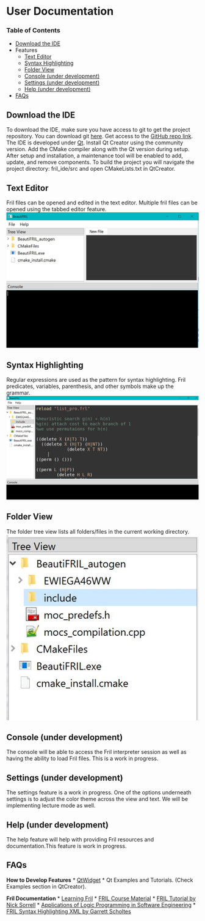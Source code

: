# User Documentation

### Table of Contents

- [Download the IDE](#download)
- Features
    - [Text Editor](#editor)
    - [Syntax Highlighting](#syntaxhighlighting)
    - [Folder View](#folderview)
    - [Console (under development)](#console)
    - [Settings (under development)](#settings)
    - [Help (under development)](#help)
 - [FAQs](#faqs)

<a name="download"></a>
## Download the IDE
To download the IDE, make sure you have access to git to get the project repository. You can download git [here](https://git-scm.com/downloads).
Get access to the [GitHub repo link](https://github.com/cssko/fril_ide/tree/dev).
The IDE is developed under [Qt](https://www.qt.io/). Install Qt Creator using the community version. Add the CMake compiler along with the Qt version during setup. After setup and installation, a maintenance tool will be enabled to add, update, and remove components. 
To build the project you will navigate the project directory: fril_ide/src  and open CMakeLists.txt in QtCreator.

<a name="editor"></a>
## Text Editor
Fril files can be opened and edited in the text editor. Multiple fril files can be opened using the tabbed editor feature.
![Tabs in Text Editor](UserDocImages/CodeEditorWithTab.JPG)


<a name="syntaxhighlighting"></a>
## Syntax Highlighting
Regular expressions are used as the pattern for syntax highlighting. Fril predicates, variables, parenthesis, and other symbols make up the grammar.
![Syntax Highlighting in Text Editor](UserDocImages/CodeEditor2.JPG)

<a name="folderview"></a>
## Folder View
The folder tree view lists all folders/files in the current working directory.
![Syntax Highlighting in Text Editor](UserDocImages/TreeView2.JPG)


<a name="console"></a>
## Console (under development)
The console will be able to access the Fril interpreter session as well as having the ability to load Fril files. This is a work in progress.

<a name="settings"></a>
## Settings (under development)
The settings feature is a work in progress. One of the options underneath settings is to adjust the color theme across the view and text. We will be implementing lecture mode as well.

<a name="help"></a>
## Help (under development)
The help feature will help with providing Fril resources and documentation.This feature is work in progress. 

<a name="faqs"></a>
## FAQs

**How to Develop Features**
    * [QtWidget](https://doc.qt.io/qt-5/qwidget.html)
    * Qt Examples and Tutorials. (Check Examples section in QtCreator). 
    
**Fril Documentation**
    * [Learning Fril](https://docs.google.com/document/d/1G7tiSEn1rRSrj6Cf00uEVAQQzQzWx3WuMtbuo-iehC0/edit#heading=h.yztcc7hv7e6u)
    * [FRIL Course Material](https://eecs.ceas.uc.edu/~aralescu/323Fall2005/LECTURES/Fril_index.html)
    *  [FRIL Tutorial by Nick Sorrell](https://sorrell.github.io/files/Fril.pdf)
    * [Applications of Logic Programming in Software Engineering](https://pdfs.semanticscholar.org/66df/f3f769195dcc90b95d8556eb445ad76665bb.pdf)
    * [FRIL Syntax Highlighting XML by Garrett Scholtes](https://gist.github.com/scholtes/dd2680ce9dd10907e32a02f6d8b94cb2)



